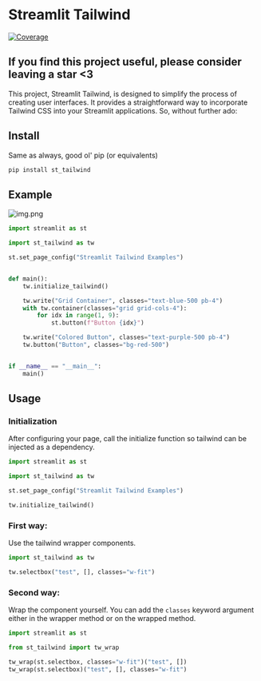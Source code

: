 # Streamlit Tailwind

[![Coverage](coverage.svg)](../../actions/workflows/coverage.yml)

## If you find this project useful, please consider leaving a star <3

This project, Streamlit Tailwind, is designed to simplify the process of creating user interfaces. It provides a straightforward way to incorporate Tailwind CSS into your Streamlit
applications. So, without further ado:

## Install

Same as always, good ol' pip (or equivalents)

```sh
pip install st_tailwind
```

## Example

![img.png](static/img.png)


```python
import streamlit as st

import st_tailwind as tw

st.set_page_config("Streamlit Tailwind Examples")


def main():
    tw.initialize_tailwind()

    tw.write("Grid Container", classes="text-blue-500 pb-4")
    with tw.container(classes="grid grid-cols-4"):
        for idx in range(1, 9):
            st.button(f"Button {idx}")

    tw.write("Colored Button", classes="text-purple-500 pb-4")
    tw.button("Button", classes="bg-red-500")


if __name__ == "__main__":
    main()
```

## Usage

### Initialization

After configuring your page, call the initialize function so tailwind can be injected as a dependency.

```python
import streamlit as st

import st_tailwind as tw

st.set_page_config("Streamlit Tailwind Examples")

tw.initialize_tailwind()
```

### First way:

Use the tailwind wrapper components.

```python
import st_tailwind as tw

tw.selectbox("test", [], classes="w-fit")
```

### Second way:

Wrap the component yourself. You can add the `classes` keyword argument either in the wrapper method or on the wrapped method.

```python
import streamlit as st

from st_tailwind import tw_wrap

tw_wrap(st.selectbox, classes="w-fit")("test", [])
tw_wrap(st.selectbox)("test", [], classes="w-fit")
```
